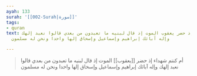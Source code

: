 ```yaml
---
ayah: 133
surah: '[[002-Surah|سورة]]'
tags:
- quran
text: أم كنتم شهداء إذ حضر يعقوب الموت إذ قال لبنيه ما تعبدون من بعدي قالوا نعبد إلهك
  وإله آبائك إبراهيم وإسماعيل وإسحاق إلها واحدا ونحن له مسلمون

---
```

> أم كنتم شهداء إذ حضر [[يعقوب]] الموت إذ قال لبنيه ما تعبدون من بعدي قالوا نعبد إلهك وإله آبائك إبراهيم وإسماعيل وإسحاق إلها واحدا ونحن له مسلمون

